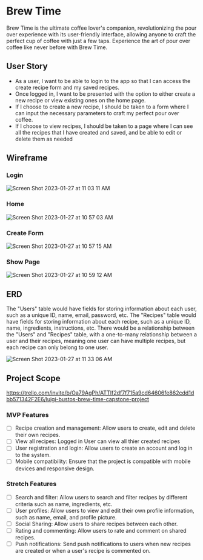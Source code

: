 # Brew Time
Brew Time is the ultimate coffee lover's companion, revolutionizing the pour over experience with its user-friendly interface, allowing anyone to craft the perfect cup of coffee with just a few taps. Experience the art of pour over coffee like never before with Brew Time.

## User Story
- As a user, I want to be able to login to the app so that I can access the create recipe form and my saved recipes. 
- Once logged in, I want to be presented with the option to either create a new recipe or view existing ones on the home page. 
- If I choose to create a new recipe, I should be taken to a form where I can input the necessary parameters to craft my perfect pour over coffee. 
- If I choose to view recipes, I should be taken to a page where I can see all the recipes that I have created and saved, and be able to edit or delete them as needed

## Wireframe

### Login
![Screen Shot 2023-01-27 at 11 03 11 AM](https://user-images.githubusercontent.com/102126687/215174397-6e0abf8f-9004-4062-a407-25bd96bf3647.png)

### Home 
![Screen Shot 2023-01-27 at 10 57 03 AM](https://user-images.githubusercontent.com/102126687/215174492-66249bde-de70-4f00-aaa2-804116d5ab5b.png)

### Create Form 
![Screen Shot 2023-01-27 at 10 57 15 AM](https://user-images.githubusercontent.com/102126687/215174578-c1421880-e1ba-4ced-99a9-a0ea52b36e4a.png)

### Show Page
![Screen Shot 2023-01-27 at 10 59 12 AM](https://user-images.githubusercontent.com/102126687/215174678-a3c673ff-7f55-4a07-96c6-84b51310c498.png)


## ERD
The "Users" table would have fields for storing information about each user, such as a unique ID, name, email, password, etc.
The "Recipes" table would have fields for storing information about each recipe, such as a unique ID, name, ingredients, instructions, etc.
There would be a relationship between the "Users" and "Recipes" table, with a one-to-many relationship between a user and their recipes, meaning one user can have multiple recipes, but each recipe can only belong to one user.

![Screen Shot 2023-01-27 at 11 33 06 AM](https://user-images.githubusercontent.com/102126687/215181094-54ef6ac3-a604-46cb-a2a0-33065cec0899.png)

## Project Scope

https://trello.com/invite/b/Oa79AgPh/ATTIf2df7f715a9cd64606fe862cdd1dbb571342F2E6/luigi-bustos-brew-time-capstone-project

### MVP Features
- [ ] Recipe creation and management: Allow users to create, edit and delete their own recipes.
- [ ] View all recipes: Logged in User can view all thier created recipes
- [ ] User registration and login: Allow users to create an account and log in to the system.
- [ ] Mobile compatibility: Ensure that the project is compatible with mobile devices and responsive design.

### Stretch Features
- [ ] Search and filter: Allow users to search and filter recipes by different criteria such as name, ingredients, etc.
- [ ] User profiles: Allow users to view and edit their own profile information, such as name, email, and profile picture.
- [ ] Social Sharing: Allow users to share recipes between each other.
- [ ] Rating and commenting: Allow users to rate and comment on shared recipes.
- [ ] Push notifications: Send push notifications to users when new recipes are created or when a user's recipe is commented on.
